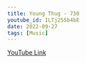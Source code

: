 ```yaml
---
title: Young Thug - 730
youtube_id: ILTj255b4bE
date: 2022-09-27
tags: [Music]
---
```

[YouTube Link](https://www.youtube.com/watch?v=ILTj255b4bE)
